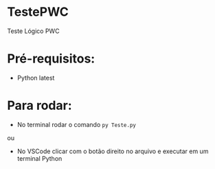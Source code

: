 # TestePWC

Teste Lógico PWC

# Pré-requisitos:

- Python latest

# Para rodar:

- No terminal rodar o comando `py Teste.py`

ou

- No VSCode clicar com o botão direito no arquivo e executar em um terminal Python
